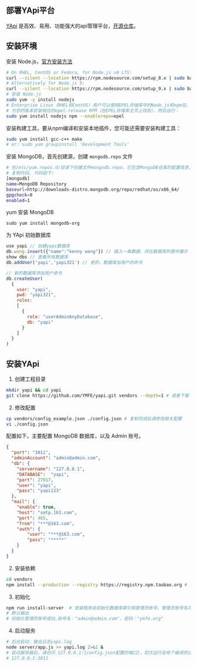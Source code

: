 部署YApi平台
---

[YApi](https://yapi.ymfe.org) 是高效、易用、功能强大的api管理平台，[开源仓库](https://github.com/YMFE/yapi)。

## 安装环境

安装 Node.js，[官方安装方法](https://nodejs.org/en/download/package-manager/)

```bash
# On RHEL, CentOS or Fedora, for Node.js v8 LTS:
curl --silent --location https://rpm.nodesource.com/setup_8.x | sudo bash -
# Alternatively for Node.js 9:
curl --silent --location https://rpm.nodesource.com/setup_9.x | sudo bash -
# 安装 Node.js
sudo yum -y install nodejs
# Enterprise Linux（RHEL和CentOS）用户可以使用EPEL存储库中的Node.js和npm包。
# 为您的版本安装相应的epel-release RPM（在EPEL存储库主页上找到），然后运行：
sudo yum install nodejs npm --enablerepo=epel
```

安装构建工具，要从npm编译和安装本地插件，您可能还需要安装构建工具：

```bash
sudo yum install gcc-c++ make
# or: sudo yum groupinstall 'Development Tools'
```

安装 MongoDB，首先创建源，创建 `mongodb.repo` 文件

```bash
# 在/etc/yum.repos.d/目录下创建文件mongodb.repo，它包含MongoDB仓库的配置信息，内容如下：
# 复制代码, 代码如下:
[mongodb]
name=MongoDB Repository
baseurl=http://downloads-distro.mongodb.org/repo/redhat/os/x86_64/
gpgcheck=0
enabled=1
```

yum 安装 MongoDB 

```
sudo yum install mongodb-org
```

为 YApi 初始数据库

```js
use yapi // 创建yapi数据库 
db.wong.insert({"name":"kenny wong"}) // 插入一条数据，将在数据库列表中展示
show dbs // 查看所有数据库
db.addUser('yapi','yapi321') // 老的，数据库加用户的命令

// 新的数据库添加用户命令
db.createUser(
  {
    user: "yapi",
    pwd: "yapi321",
    roles:
    [
      {
        role: "userAdminAnyDatabase",
        db: "yapi"
      }
    ]
  }
)
```

## 安装YApi

1. 创建工程目录

```bash
mkdir yapi && cd yapi
git clone https://github.com/YMFE/yapi.git vendors --depth=1 # 或者下载 zip 包解压到 vendors 目录
```

2. 修改配置

```bash
cp vendors/config_example.json ./config.json # 复制完成后请修改相关配置
vi ./config.json
```

配置如下，主要配置 MongoDB 数据库，以及 Admin 账号。

```json
{
  "port": "3011",
  "adminAccount": "admin@admin.com",
  "db": {
    "servername": "127.0.0.1",
    "DATABASE":  "yapi",
    "port": 27017,
    "user": "yapi",
    "pass": "yapi123"
  },
  "mail": {
    "enable": true,
    "host": "smtp.163.com",
    "port": 465,
    "from": "***@163.com",
    "auth": {
        "user": "***@163.com",
        "pass": "*****"
    }
  }
}
```

2. 安装依赖

```bash
cd vendors
npm install --production --registry https://registry.npm.taobao.org # 安装依赖
```

3. 初始化

```bash
npm run install-server  # 安装程序会初始化数据库索引和管理员账号，管理员账号名可在 config.json 配置
# 默认输出
# 初始化管理员账号成功,账号名："admin@admin.com"，密码："ymfe.org"
```

4. 启动服务

```bash
# 后台启动，输出日志yapi.log
node server/app.js >> yapi.log 2>&1 & 
# 启动服务器后，请访问 127.0.0.1:{config.json配置的端口}，初次运行会有个编译的过程，请耐心等候
# 127.0.0.1:3011
```